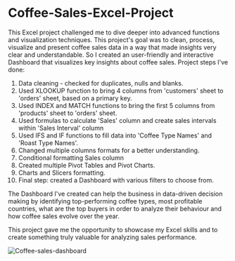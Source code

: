 # Coffee-Sales-Excel-Project

This Excel project challenged me to dive deeper into advanced functions and visualization techniques. This project's goal was to clean, process, visualize and present coffee sales data in a way that made insights very clear and understandable. So I created an user-friendly and interactive Dashboard that visualizes key insights about coffee sales.
Project steps I've done:
1. Data cleaning - checked for duplicates, nulls and blanks.
2. Used XLOOKUP function to bring 4 columns from 'customers' sheet to 'orders' sheet, based on a primary key.
3. Used INDEX and MATCH functions to bring the first 5 columns from 'products' sheet to 'orders' sheet.
4. Used formulas to calculate 'Sales' column and create sales intervals within 'Sales Interval' column
5. Used IFS and IF functions to fill data into 'Coffee Type Names' and 'Roast Type Names'.
6. Changed multiple columns formats for a better understanding.
7. Conditional formatting Sales column
8. Created multiple Pivot Tables and Pivot Charts.
9. Charts and Slicers formatting.
10. Final step: created a Dashboard with various filters to choose from.

The Dashboard I've created can help the business in data-driven decision making by identifying top-performing coffee types, most profitable countries, what are the top buyers in order to analyze their behaviour and how coffee sales evolve over the year.

This project gave me the opportunity to showcase my Excel skills and to create something truly valuable for analyzing sales performance.

![Coffee-sales-dashboard](https://github.com/user-attachments/assets/b18eaa61-4504-4bf0-a606-733bf5e5f6f1)
